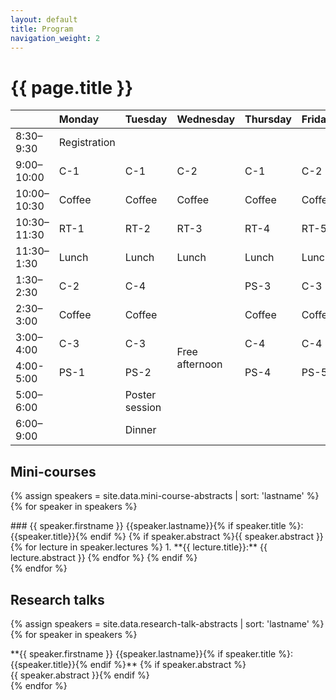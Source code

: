 ```yaml
---
layout: default
title: Program
navigation_weight: 2
---
```


# {{ page.title }}

<table>
  <thead>
    <tr>
      <th style="text-align: left"> </th>
      <th style="text-align: left">Monday</th>
      <th style="text-align: left">Tuesday</th>
      <th style="text-align: left">Wednesday</th>
      <th style="text-align: left">Thursday</th>
      <th style="text-align: left">Friday</th>
    </tr>
  </thead>
  <tbody>
    <tr>
      <td style="text-align: left">8:30–9:30</td>
      <td style="text-align: left" class="admin">Registration</td>
      <td style="text-align: left"> </td>
      <td style="text-align: left"> </td>
      <td style="text-align: left"> </td>
      <td style="text-align: left"> </td>
    </tr>
    <tr>
      <td style="text-align: left">9:00–10:00</td>
      <td style="text-align: left" class="c1">C-1</td>
      <td style="text-align: left" class="c1">C-1</td>
      <td style="text-align: left" class="c2">C-2</td>
      <td style="text-align: left" class="c1">C-1</td>
      <td style="text-align: left" class="c2">C-2</td>
    </tr>
    <tr>
      <td style="text-align: left">10:00–10:30</td>
      <td style="text-align: left" class="admin">Coffee</td>
      <td style="text-align: left" class="admin">Coffee</td>
      <td style="text-align: left" class="admin">Coffee</td>
      <td style="text-align: left" class="admin">Coffee</td>
      <td style="text-align: left" class="admin">Coffee</td>
    </tr>
    <tr>
      <td style="text-align: left">10:30–11:30</td>
      <td style="text-align: left">RT-1</td>
      <td style="text-align: left">RT-2</td>
      <td style="text-align: left">RT-3</td>
      <td style="text-align: left">RT-4</td>
      <td style="text-align: left">RT-5</td>
    </tr>
    <tr>
      <td style="text-align: left">11:30–1:30</td>
      <td style="text-align: left" class="admin">Lunch</td>
      <td style="text-align: left" class="admin">Lunch</td>
      <td style="text-align: left" class="admin">Lunch</td>
      <td style="text-align: left" class="admin">Lunch</td>
      <td style="text-align: left" class="admin">Lunch</td>
    </tr>
    <tr>
      <td style="text-align: left">1:30–2:30</td>
      <td style="text-align: left" class="c2">C-2</td>
      <td style="text-align: left">C-4</td>
      <td rowspan="6" style="text-align: left" class="admin">Free afternoon</td>
      <td style="text-align: left">PS-3</td>
      <td style="text-align: left">C-3</td>
    </tr>
    <tr>
      <td style="text-align: left">2:30–3:00</td>
      <td style="text-align: left">Coffee</td>
      <td style="text-align: left">Coffee</td>
      <!-- <td style="text-align: left"> </td> -->
      <td style="text-align: left">Coffee</td>
      <td style="text-align: left">Coffee</td>
    </tr>
    <tr>
      <td style="text-align: left">3:00–4:00</td>
      <td style="text-align: left">C-3</td>
      <td style="text-align: left">C-3</td>
      <!-- <td style="text-align: left"> </td> -->
      <td style="text-align: left">C-4</td>
      <td style="text-align: left">C-4</td>
    </tr>
    <tr>
      <td style="text-align: left">4:00-5:00</td>
      <td style="text-align: left">PS-1</td>
      <td style="text-align: left">PS-2</td>
      <!-- <td style="text-align: left"> </td> -->
      <td style="text-align: left">PS-4</td>
      <td style="text-align: left">PS-5</td>
    </tr>
    <tr>
      <td style="text-align: left">5:00–6:00</td>
      <td style="text-align: left"> </td>
      <td style="text-align: left">Poster session</td>
      <!-- <td style="text-align: left"> </td> -->
      <td style="text-align: left"> </td>
      <td style="text-align: left"> </td>
    </tr>
    <tr>
      <td style="text-align: left">6:00–9:00</td>
      <td style="text-align: left"> </td>
      <td style="text-align: left">Dinner</td>
      <!-- <td style="text-align: left"> </td> -->
      <td style="text-align: left"> </td>
      <td style="text-align: left"> </td>
    </tr>
  </tbody>
</table>

## Mini-courses 
{% assign speakers = site.data.mini-course-abstracts | sort: 'lastname' %}
{% for speaker in speakers %}
<div class="mini-course-abstract">
### {{ speaker.firstname }} {{speaker.lastname}}{% if speaker.title %}: {{speaker.title}}{% endif %}
{% if speaker.abstract %}{{ speaker.abstract }}<br/>
{% for lecture in speaker.lectures %}
1. **{{ lecture.title}}:** {{ lecture.abstract }}
{% endfor %}
{% endif %}
</div>
{% endfor %}

## Research talks
{% assign speakers = site.data.research-talk-abstracts | sort: 'lastname' %}
{% for speaker in speakers %}
<div class="research-talk-abstract">
**{{ speaker.firstname }} {{speaker.lastname}}{% if speaker.title %}: {{speaker.title}}{% endif %}**
{% if speaker.abstract %}<br/>{{ speaker.abstract }}{% endif %}
</div>
{% endfor %}

